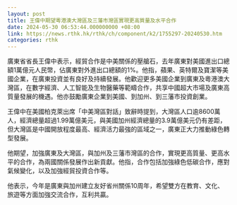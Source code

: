 ```yaml
---
layout: post
title: 王偉中期望粵港澳大灣區及三藩市灣區實現更高質量及水平合作
date: 2024-05-30 06:53:44.000000000 +08:00
link: https://news.rthk.hk/rthk/ch/component/k2/1755297-20240530.htm
categories: rthk
---
```


廣東省省長王偉中表示，經貿合作是中美關係的壓艙石，去年廣東對美國進出口總額1萬億元人民幣，佔廣東對外進出口總額的1%。他指，蘋果、英特爾及寶潔等美國企業，在廣東投資並有良好及持續發展。他歡迎更多美國企業到廣東及粵港澳大灣區，在數字經濟、人工智能及生物醫藥等範疇合作，共享中國超大市場及廣東高質量發展的機遇。他亦鼓勵廣東企業到美國、到加州、到三藩市投資創業。

王偉中在美國柏克萊出席「中美灣區對話」致辭時提到，大灣區人口逾8600萬人，經濟總量超過1.99萬億美元，與美國加州經濟總量的3.9萬億美元仍有差距，但大灣區是中國開放程度最高、經濟活力最強的區域之一，廣東正大力推動綠色轉型發展。

他期望，加強廣東及大灣區，與加州及三藩市灣區的合作，實現更高質量、更高水平的合作，為兩國關係發展作出新貢獻。他指，合作包括加強綠色低碳合作，應對氣候變化，以及加強經貿投資合作等。

他表示，今年是廣東與加州建立友好省州關係10周年，希望雙方在教育、文化、旅遊等方面加強交流合作，互利共贏。
